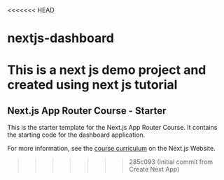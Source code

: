 <<<<<<< HEAD
# nextjs-dashboard
This is a next js demo project and created using next js tutorial
=======
## Next.js App Router Course - Starter

This is the starter template for the Next.js App Router Course. It contains the starting code for the dashboard application.

For more information, see the [course curriculum](https://nextjs.org/learn) on the Next.js Website.
>>>>>>> 285c093 (Initial commit from Create Next App)
